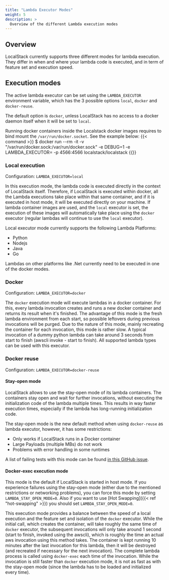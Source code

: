 ```yaml
---
title: "Lambda Executor Modes"
weight: 5
description: >
  Overview of the different Lambda execution modes
---
```


## Overview

LocalStack currently supports three different modes for lambda execution.
They differ in when and where your lambda code is executed, and in term of feature set and execution speed.

## Execution modes

The active lambda executor can be set using the `LAMBDA_EXECUTOR` environment variable, which has the 3 possible options `local`, `docker` and `docker-reuse`.

The default option is `docker`, unless LocalStack has no access to a docker daemon itself when it will be set to `local`.

Running docker containers inside the Localstack docker images requires to bind mount the `/var/run/docker.socket`. See the example below:
{{< command >}}
$ docker run --rm -it -v "/var/run/docker.sock:/var/run/docker.sock" -e DEBUG=1 -e LAMBDA_EXECUTOR=<mode> -p 4566:4566  localstack/localstack
{{</command >}}


### Local execution

Configuration: `LAMBDA_EXECUTOR=local`

In this execution mode, the lambda code is executed directly in the context of LocalStack itself.
Therefore, if LocalStack is executed within docker, all the Lambda executions take place within that same container, and if it is executed in host mode, it will be executed directly on your machine.
If lambda container images are used, and the `local` executor is set, the execution of these images will automatically take place using the `docker` executor (regular lambdas will continue to use the `local` executor).

Local executor mode currently supports the following Lambda Platforms:
* Python
* Nodejs
* Java
* Go

Lambdas on other platforms like .Net currently need to be executed in one of the docker modes.

### Docker

Configuration: `LAMBDA_EXECUTOR=docker`


The `docker` execution mode will execute lambdas in a docker container.
For this, every lambda invocation creates and runs a new docker container and returns its result when it's finished.
The advantage of this mode is the fresh lambda environment from each start, so possible leftovers during previous invocations will be purged.
Due to the nature of this mode, mainly recreating the container for each invocation, this mode is rather slow.
A typical invocation of a dummy python lambda can take around 3 seconds from start to finish (awscli invoke - start to finish).
All supported lambda types can be used with this executor.

### Docker reuse

Configuration: `LAMBDA_EXECUTOR=docker-reuse`

#### Stay-open mode
LocalStack allows to use the stay-open mode of its lambda containers.
The containers stay open and wait for further invocations, without executing the initialization code of the lambda multiple times.
This results in way faster execution times, especially if the lambda has long-running initialization code.

The stay-open mode is the new default method when using `docker-reuse` as lambda executor, however, it has some restrictions:

* Only works if LocalStack runs in a Docker container
* Large Payloads (multiple MBs) do not work
* Problems with error handling in some runtimes

A list of failing tests with this mode can be found [in this GitHub issue](https://github.com/localstack/localstack/pull/5088).

#### Docker-exec execution mode
This mode is the default if LocalStack is started in host mode.
If you experience failures using the stay-open mode (either due to the mentioned restrictions or networking problems), you can force this mode by setting `LAMBDA_STAY_OPEN_MODE=0`.
Also if you want to use [Hot Swapping]({{< ref "hot-swapping" >}}) you should set `LAMBDA_STAY_OPEN_MODE=0`.

This execution mode provides a balance between the speed of a local execution and the feature set and isolation of the `docker` executor.
While the initial call, which creates the container, will take roughly the same time of `docker` executor, the subsequent invocations will only take around 1 second (start to finish, invoked using the awscli), which is roughly the time an actual aws invocation using this method takes.
The container is kept running 10 minutes after the last invocation for this lambda, then it will be destroyed (and recreated if necessary for the next invocation).
The complete lambda process is called using `docker-exec` each time of the invocation. While the invocation is still faster than `docker` execution mode, it is not as fast as with the stay-open mode (since the lambda has to be loaded and initialized every time).
